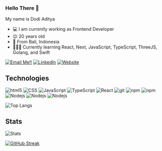 ### Hello There 👋

My name is Dodi Aditya
 
- 💻 I am currently working as Frontend Developer
- 😉 20 years old
- 🌴 From Bali, Indonesia
- 👨🏻‍💻 Currently learning React, Next, JavaScript, TypeScript, ThreeJS, Golang, and Swift

<a href="mailto:dodiaridharma@gmail.com">![Email Me!!](https://img.shields.io/badge/Gmail-D14836?style=for-the-badge&logo=gmail&logoColor=white)</a> 
<a href="https://www.linkedin.com/in/dodi-aditya-237154206/">![LinkedIn](https://img.shields.io/badge/LinkedIn-0077B5?style=for-the-badge&logo=linkedin&logoColor=white)</a>
<a href="https://dodi-aditya.vercel.app/">![Website](https://img.shields.io/badge/Portfolio_Website-444444?style=for-the-badge&logo=About.me&logoColor=white)</a>

## Technologies

<p>
  <img alt="html5" src="https://img.shields.io/badge/-HTML5-E34F26?style=flat-square&logo=html5&logoColor=white" />
  <img alt="CSS" src="https://img.shields.io/badge/CSS%20-%231572B6.svg?style=flat-square&logo=css3&logoColor=white" />
  <img alt="JavaScript" src="https://img.shields.io/badge/JavaScript%20-%23F7DF1E.svg?style=flat-square&logo=javascript&logoColor=black" />
  <img alt="TypeScript" src="https://img.shields.io/badge/TypeScript%20-%232F74C0.svg?style=flat-square&logo=typescript&logoColor=white" />
  <img alt="React" src="https://img.shields.io/badge/-React-45b8d8?style=flat-square&logo=react&logoColor=white" />
  <img alt="git" src="https://img.shields.io/badge/-Git-F05032?style=flat-square&logo=git&logoColor=white" />
  <img alt="npm" src="https://img.shields.io/badge/-NPM-CB3837?style=flat-square&logo=npm&logoColor=white" />
    <img alt="npm" src="https://img.shields.io/badge/-Yarn-2188b6?style=flat-square&logo=yarn&logoColor=white" />
  <img alt="Nodejs" src="https://img.shields.io/badge/-Nodejs-43853d?style=flat-square&logo=Node.js&logoColor=white" />
    <img alt="Nodejs" src="https://img.shields.io/badge/Go-00ADD8?style=flat-square&logo=go&logoColor=white" />
        <img alt="Nodejs" src="https://img.shields.io/badge/Swift-FA7343?style=flat-square&logo=swift&logoColor=white" />
</p>

![Top Langs](https://github-readme-stats.vercel.app/api/top-langs/?username=DodyDharma440&layout=compact)

## Stats

![Stats](https://github-readme-stats.vercel.app/api?username=DodyDharma440&show_icons=true)

[![GitHub Streak](http://github-readme-streak-stats.herokuapp.com?user=DodyDharma440&date_format=j%20M%5B%20Y%5D)](https://git.io/streak-stats)





